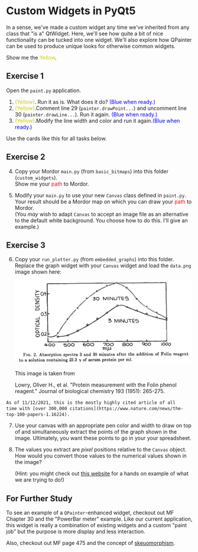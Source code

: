 # Custom Widgets in PyQt5

In a sense, we've made a custom widget any time we've inherited from 
any class that "is a" QtWidget.  Here, we'll see how quite a bit of 
nice functionality can be tucked into one widget.  We'll also explore 
how QPainter can be used to produce unique looks for otherwise 
common widgets.

Show me the <font color='#CCCC00'>Yellow</font>.


## Exercise 1 

Open the `paint.py` application.  

  1. <font color='#CCCC00'>(Yellow)</font>. Run it as is.  What does it do?  <font color='blue'>(Blue when ready.)</font>
  2. <font color='#CCCC00'>(Yellow)</font>.Comment line 29 (`painter.drawPoint...`) and uncomment line 30 (`painter.drawLine...`).  Run it again. <font color='blue'>(Blue when ready.)</font>
  3. <font color='#CCCC00'>(Yellow)</font>.Modify the line width and color and run it again.<font color='blue'>(Blue when ready.)</font>


Use the cards like this for all tasks below.

## Exercise 2

  4. Copy your Mordor `main.py` (from `basic_bitmaps`) into this folder (`custom_widgets`).  
     Show me your <font color='red'>path</font> to Mordor.  

  5. Modify your `main.py` to use your new `Canvas` class defined in `paint.py`.  Your result 
     should be a Mordor map on which you can draw your <font color='red'>path</font> to Mordor.  
     (You *may* wish to adapt `Canvas` to accept an image file as an alternative
     to the default white background.  You choose how to do this.  I'll give an example.)

## Exercise 3

  6. Copy your `run_plotter.py` (from `embedded_graphs`) into this folder.  
     Replace the graph widget with your `Canvas` widget and load the 
     `data.png` image shown here:

     <img src='data.png'>
     
     
     This image is taken from 

        Lowry, Oliver H., et al. "Protein measurement with the Folin phenol 
        reagent." Journal of biological chemistry 193 (1951): 265-275.

    As of 11/12/2021, this is the mostly highly cited article of all 
    time with [over 300,000 citations](https://www.nature.com/news/the-top-100-papers-1.16224).

  7. Use your canvas with an appropriate pen color and width to draw
     on top of and simultaneously extract the points of the graph 
     shown in the image.  Ultimately, you want these points to go in your
     your spreadsheet.  

  8. The values you extract are *pixel* positions relative to the 
     `Canvas` object.  How would you convert those values to the 
     numerical values shown in the image?

     (Hint: you might check out [this website](https://automeris.io/WebPlotDigitizer/) 
      for a hands on example of what we are trying to do!)

     
## For Further Study

To see an example of a `QPainter`-enhanced widget, checkout out MF Chapter 30 and
the "PowerBar meter" example.  Like our current application, this widget is really 
a combination of existing widgets and a custom "paint job" but the purpose is
more display and less interaction.

Also, checkout out MF page 475 and the concept 
of [skeuomorphism](https://en.wikipedia.org/wiki/Skeuomorph).



  


